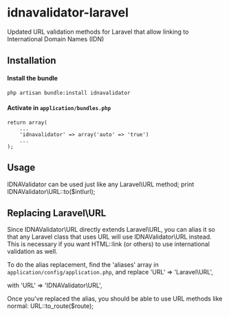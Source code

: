 idnavalidator-laravel
=====================

Updated URL validation methods for Laravel that allow linking to International Domain Names (IDN)

## Installation

#### Install the bundle

	php artisan bundle:install idnavalidator

#### Activate in ```application/bundles.php```

	return array(
		...
		'idnavalidator' => array('auto' => 'true')
		...
	);

## Usage
IDNAValidator can be used just like any Laravel\URL method;
	print IDNAValidator\URL::to($intlurl);


## Replacing Laravel\URL

Since IDNAValidator\URL directly extends Laravel\URL, you can alias it so that any Laravel class that uses URL will use IDNAValidator\URL instead. This is necessary if you want HTML::link (or others) to use international validation as well.

To do the alias replacement, find the 'aliases' array in ```application/config/application.php```, and replace
	'URL'        => 'Laravel\\URL',

with
	'URL'        => 'IDNAValidator\\URL',

Once you've replaced the alias, you should be able to use URL methods like normal:
	URL::to_route($route);


